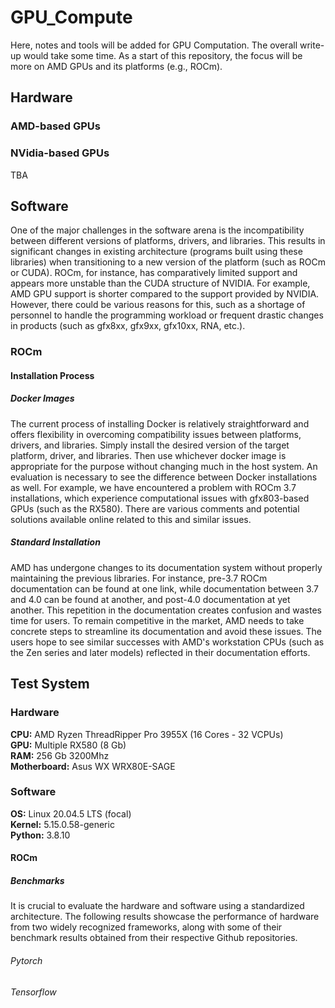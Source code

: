 # GPU_Compute
Here, notes and tools will be added for GPU Computation. The overall write-up would take some time. As a start of this repository, 
the focus will be more on AMD GPUs and its platforms (e.g., ROCm).

## Hardware
### AMD-based GPUs


### NVidia-based GPUs
TBA

## Software
One of the major challenges in the software arena is the incompatibility between different versions of platforms, drivers, and libraries. This results in significant changes in existing architecture (programs built using these libraries) when transitioning to a new version of the platform (such as ROCm or CUDA). ROCm, for instance, has comparatively limited support and appears more unstable than the CUDA structure of NVIDIA. For example, AMD GPU support is shorter compared to the support provided by NVIDIA. However, there could be various reasons for this, such as a shortage of personnel to handle the programming workload or frequent drastic changes in products (such as gfx8xx, gfx9xx, gfx10xx, RNA, etc.).

### ROCm

#### Installation Process
##### Docker Images
The current process of installing Docker is relatively straightforward and offers flexibility in overcoming compatibility issues between platforms, drivers, and libraries. Simply install the desired version of the target platform, driver, and libraries. Then use whichever docker image is appropriate for the purpose without changing much in the host system. An evaluation is necessary to see the difference between Docker installations as well. For example, we have encountered a problem with ROCm 3.7 installations, which experience computational issues with gfx803-based GPUs (such as the RX580). There are various comments and potential solutions available online related to this and similar issues.

##### Standard Installation
AMD has undergone changes to its documentation system without properly maintaining the previous libraries. For instance, pre-3.7 ROCm documentation can be found at one link, while documentation between 3.7 and 4.0 can be found at another, and post-4.0 documentation at yet another. This repetition in the documentation creates confusion and wastes time for users. To remain competitive in the market, AMD needs to take concrete steps to streamline its documentation and avoid these issues. The users hope to see similar successes with AMD's workstation CPUs (such as the Zen series and later models) reflected in their documentation efforts.

## Test System
### Hardware
**CPU:** AMD Ryzen ThreadRipper Pro 3955X (16 Cores - 32 VCPUs)  
**GPU:** Multiple RX580 (8 Gb)  
**RAM:** 256 Gb 3200Mhz  
**Motherboard:** Asus WX WRX80E-SAGE  

### Software
**OS:** Linux 20.04.5 LTS (focal)  
**Kernel:** 5.15.0.58-generic  
**Python:** 3.8.10
#### ROCm

##### Benchmarks

It is crucial to evaluate the hardware and software using a standardized architecture. The following results showcase the performance of hardware from two widely recognized frameworks, along with some of their benchmark results obtained from their respective Github repositories.

###### Pytorch


###### Tensorflow